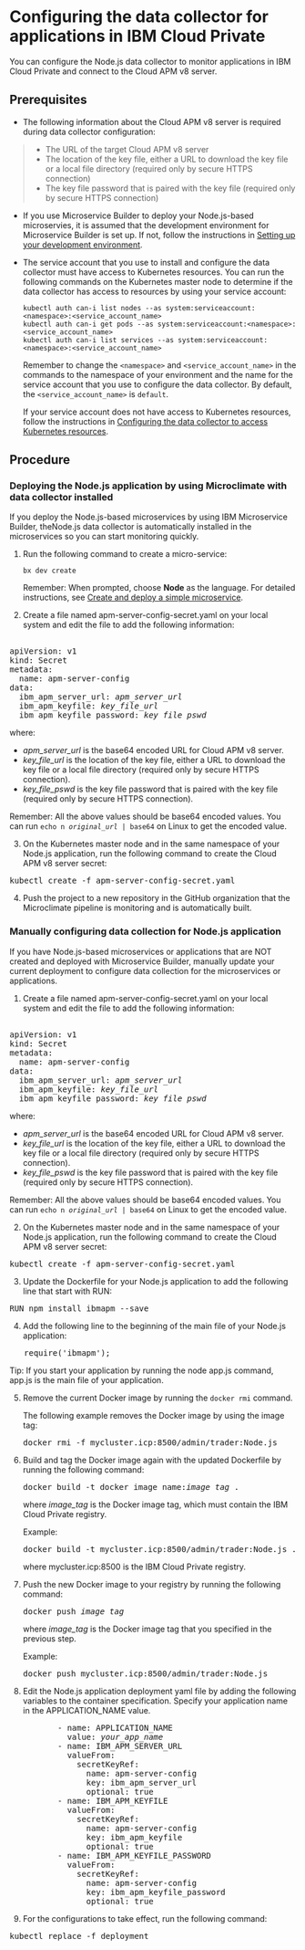 # Configuring the data collector for applications in IBM Cloud Private
You can configure the Node.js data collector to monitor applications in IBM Cloud Private and connect to the Cloud APM v8 server.

## Prerequisites
- The following information about the Cloud APM v8 server is required during data collector configuration:
> - The URL of the target Cloud APM v8 server
> - The location of the key file, either a URL to download the key file or a local file directory (required only by secure HTTPS connection)
> - The key file password that is paired with the key file (required only by secure HTTPS connection)
- If you use Microservice Builder to deploy your Node.js-based microservies, it is assumed that the development environment for Microservice Builder is set up. If not, follow the instructions in [Setting up your development environment](https://microclimate-dev2ops.github.io/gettingstarted).

- The service account that you use to install and configure the data collector must have access to Kubernetes resources. You can run the following commands on the Kubernetes master node to determine if the data collector has access to resources by using your service account:
    
    ```
    kubectl auth can-i list nodes --as system:serviceaccount:<namespace>:<service_account_name>
    kubectl auth can-i get pods --as system:serviceaccount:<namespace>:<service_account_name>
    kubectl auth can-i list services --as system:serviceaccount:<namespace>:<service_account_name>
    ```
    
    Remember to change the `<namespace>` and `<service_account_name>` in the commands to the namespace of your environment and the name for the service account that you use to configure the data collector. By default, the `<service_account_name>` is `default`.

    If your service account does not have access to Kubernetes resources, follow the instructions in [Configuring the data collector to access Kubernetes resources](nodejsdc_config_access.md).

## Procedure

### Deploying the Node.js application by using Microclimate with data collector installed

If you deploy the Node.js-based microservices by using IBM Microservice Builder, theNode.js data collector is automatically installed in the microservices so you can start monitoring quickly. 

1. Run the following command to create a micro-service:

   `bx dev create`

   Remember: When prompted, choose <b>Node</b> as the language. For
   detailed instructions, see [Create and deploy a simple
   microservice](https://microclimate-dev2ops.github.io/gettingstarted).

2. Create a file named apm-server-config-secret.yaml on your local system and edit the file to add the following information:

<pre>    
apiVersion: v1
kind: Secret
metadata:
  name: apm-server-config
data:
  ibm_apm_server_url: <i>apm_server_url</i>
  ibm_apm_keyfile: <i>key_file_url</i>
  ibm_apm_keyfile_password: <i>key_file_pswd</i>
</pre>

where:

- <i>apm_server_url</i> is the base64 encoded URL for Cloud APM v8 server. 
- <i>key_file_url</i> is the location of the key file, either a URL to download the key file or a local file directory (required only by secure HTTPS connection).
- <i>key_file_pswd</i> is the key file password that is paired with the key file (required only by secure HTTPS connection).

Remember: All the above values should be base64 encoded values. You can run <code>echo n <i>original_url</i> | base64</code> on Linux to get the encoded value.


3. On the Kubernetes master node and in the same namespace of your Node.js application, run the following command to create the Cloud APM v8 server secret:

<pre>kubectl create -f apm-server-config-secret.yaml</pre>

4. Push the project to a new repository in the GitHub organization that the Microclimate pipeline is monitoring and is automatically built.

### Manually configuring data collection for Node.js application

If you have Node.js-based microservices or applications that are NOT created and deployed with Microservice Builder, manually update your current deployment to configure data collection for the microservices or applications. 

1. Create a file named apm-server-config-secret.yaml on your local system and edit the file to add the following information:

<pre>    
apiVersion: v1
kind: Secret
metadata:
  name: apm-server-config
data:
  ibm_apm_server_url: <i>apm_server_url</i>
  ibm_apm_keyfile: <i>key_file_url</i>
  ibm_apm_keyfile_password: <i>key_file_pswd</i>
</pre>

where:

- <i>apm_server_url</i> is the base64 encoded URL for Cloud APM v8 server. 
- <i>key_file_url</i> is the location of the key file, either a URL to download the key file or a local file directory (required only by secure HTTPS connection).
- <i>key_file_pswd</i> is the key file password that is paired with the key file (required only by secure HTTPS connection).

Remember: All the above values should be base64 encoded values. You can run <code>echo n <i>original_url</i> | base64</code> on Linux to get the encoded value.


2. On the Kubernetes master node and in the same namespace of your Node.js application, run the following command to create the Cloud APM v8 server secret:

<pre>kubectl create -f apm-server-config-secret.yaml</pre>

3. Update the Dockerfile for your Node.js application to add the following line that start with RUN:

<pre>RUN npm install ibmapm --save</pre>

4. Add the following line to the beginning of the main file of your Node.js application:
<pre>
   require('ibmapm');
</pre>
   Tip: If you start your application by running the node app.js
   command, app.js is the main file of your application.

5. Remove the current Docker image by running the `docker rmi` command.

   The following example removes the Docker image by using the image tag:

   <pre>docker rmi -f mycluster.icp:8500/admin/trader:Node.js</pre>

6. Build and tag the Docker image again with the updated Dockerfile by running the following command:

   <pre>docker build -t docker_image_name:<i>image_tag</i> .</pre>

   where <i>image_tag</i> is the Docker image tag, which must contain the IBM Cloud Private registry.

   Example:

   <pre>docker build -t mycluster.icp:8500/admin/trader:Node.js .</pre>

   where mycluster.icp:8500 is the IBM Cloud Private registry.

7. Push the new Docker image to your registry by running the following command:

   <pre>docker push <i>image_tag</i></pre>

   where <i>image_tag</i> is the Docker image tag that you specified in
   the previous step.

   Example:

   <pre>docker push mycluster.icp:8500/admin/trader:Node.js</pre>

8. Edit the Node.js application deployment yaml file by adding the following variables to the container specification. Specify your application name in the APPLICATION_NAME value.
<pre>
          - name: APPLICATION_NAME
            value: <i>your_app_name</i>
          - name: IBM_APM_SERVER_URL
            valueFrom:
              secretKeyRef:
                name: apm-server-config
                key: ibm_apm_server_url
                optional: true
          - name: IBM_APM_KEYFILE
            valueFrom:
              secretKeyRef:
                name: apm-server-config
                key: ibm_apm_keyfile
                optional: true
          - name: IBM_APM_KEYFILE_PASSWORD
            valueFrom:
              secretKeyRef:
                name: apm-server-config
                key: ibm_apm_keyfile_password
                optional: true
</pre>
9. For the configurations to take effect, run the following command:

<pre>kubectl replace -f deployment</pre>
